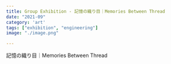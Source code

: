 ```yaml
---
title: Group Exhibition - 記憶の織り目｜Memories Between Thread
date: "2021-09"
category: 'art'
tags: ["exhibition", "engineering"]
image: "./image.png"

---
```


記憶の織り目｜Memories Between Thread